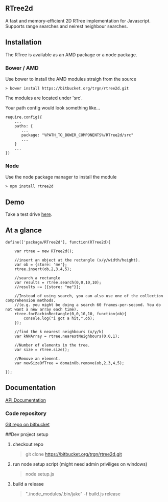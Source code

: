 RTree2d
-------

A fast and memory-efficient 2D RTree implementation for Javascript. Supports range searches and neirest neighbour searches.

## Installation

The RTree is available as an AMD package or a node package.

### Bower / AMD

Use bower to install the AMD modules straigh from the source

    > bower install https://bitbucket.org/trgn/rtree2d.git

The modules are located under 'src'.

Your path config would look something like...

    require.config({
        ...
        paths: {
           ...
           package: "%PATH_TO_BOWER_COMPONENTS%/RTree2d/src"
           ...
        }
        ...
    })


### Node

Use the node package manager to install the module

    > npm install rtree2d

## Demo

Take a test drive [here](http://neirynck.us/rtree).

## At a glance

    define(['package/RTree2d'], function(RTree2d){

        var rtree = new RTree2d();

        //insert an object at the rectangle (x/y/width/height).
        var ob = {store: 'me'};
        rtree.insert(ob,2,3,4,5);

        //search a rectangle
        var results = rtree.search(0,0,10,10);
        //results ~= [{store: "me"}];

        //Instead of using search, you can also use one of the collection comprehension methods.
        //(e.g. you might be doing a search 60 frames-per-second. You do not want a new array each time).
        rtree.forEachinRectangle(0,0,10,10, function(ob){
            console.log("i got a hit,",ob);
        });

        //find the k nearest neighbours (x/y/k)
        var kNNArray = rtree.nearestNeighbours(0,0,1);

        //Number of elements in the tree.
        var size = rtree.size();

        //Remove an element.
        var newSizeOfTree = domainOb.remove(ob,2,3,4,5);

    });

## Documentation

[API Documentation](http://neirynck.us/rtree/jsdoc)

### Code repository

[Git repo on bitbucket](https://bitbucket.org/trgn/rtree2d)

##Dev project setup

1) checkout repo

    > git clone https://bitbucket.org/trgn/rtree2d.git

2) run node setup script (might need admin priviliges on windows)

    > node setup.js

3) build a release

    > "./node_modules/.bin/jake" -f build.js release

